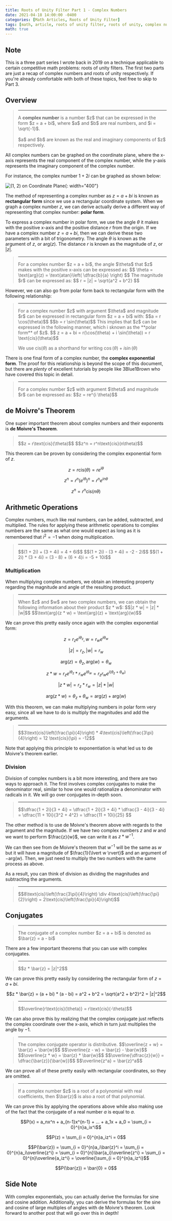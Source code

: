 ```yaml
---
title: Roots of Unity Filter Part 1 - Complex Numbers
date: 2021-04-18 14:00:00 -0400
categories: [Math Articles, Roots of Unity Filter]
tags: [math, article, roots of unity filter, roots of unity, complex numbers]
math: true
---
```


## Note

This is a three part series I wrote back in 2019 on a technique applicable to certain competitive math problems: roots of unity filters. The first two parts are just a recap of complex numbers and roots of unity respectively. If you're already comfortable with both of these topics, feel free to skip to Part 3.

## Overview

<blockquote class="blockquote-definition">
<hr>
A <b>complex number</b> is a number $z$ that can be expressed in the form $z = a + bi$, where $a$ and $b$ are real numbers, and $i = \sqrt{-1}$.
<br><br>
$a$ and $b$ are known as the real and imaginary components of $z$ respectively.
</blockquote>

All complex numbers can be graphed on the coordinate plane, where the x-axis represents the real component of the complex number, while the y-axis represents the imaginary component of the complex number.

For instance, the complex number $1 + 2i$ can be graphed as shown below:

![(1, 2) on Coordinate Plane](/assets/img/roots-of-unity/complex-number.png){: width="400"}

The method of representing a complex number as $z = a + bi$ is known as **rectangular form** since we use a rectangular coordinate system. When we graph a complex number $z$, we can derive actually derive a different way of representing that complex number: **polar form**.

To express a complex number in polar form, we use the angle $\theta$ it makes with the positive x-axis and the positive distance $r$ from the origin.
If we have a complex number $z = a + bi$, then we can derive these two parameters with a bit of trigonometry. The angle $\theta$ is known as the argument of $z$, or $\text{arg}(z)$. The distance $r$ is known as the magnitude of $z$, or $\lvert z \rvert$.

<blockquote class="blockquote-theorem">
<hr>
For a complex number $z = a + bi$, the angle $\theta$ that $z$ makes with the positive x-axis can be expressed as:
$$ \theta = \text{arg}(z) = \text{atan}\left( \dfrac{b}{a} \right) $$
The magnitude $r$ can be expressed as:
$$ r = |z| = \sqrt{a^2 + b^2} $$
</blockquote>

However, we can also go from polar form back to rectangular form with the following relationship:

<blockquote class="blockquote-theorem">
<hr>
For a complex number $z$ with argument $\theta$ and magnitude $r$ can be expressed in rectangular form $z = a + bi$ with:
$$a = r \cos(\theta)$$
$$b = r \sin(\theta)$$
This implies that $z$ can be expressed in the following manner, which i sknown as the **polar form** of $z$.
$$ z = a + bi = r(\cos(\theta) + i \sin(\theta)) = r \text{cis}(\theta)$$

We use $\text{cis}(\theta)$ as a shorthand for writing $\cos(\theta) + i \sin(\theta)$
</blockquote>

There is one final form of a complex number, the **complex exponential form**. The proof for this relationship is beyond the scope of this document, but there are *plenty* of excellent tutorials by people like 3Blue1Brown who have covered this topic in detail.

<blockquote class="blockquote-theorem">
<hr>
For a complex number $z$ with argument $\theta$ and magnitude $r$ can be expressed as:
$$z = re^{i \theta}$$
</blockquote>

## de Moivre's Theorem

One super important theorem about complex numbers and their exponents is **de Moivre's Theorem**.

<blockquote class="blockquote-theorem">
<hr>
$$z = r\text{cis}(\theta)$$
$$z^n = r^n\text{cis}(n\theta)$$
</blockquote>

This theorem can be proven by considering the complex exponential form of $z$.

$$z = r\text{cis}(\theta)=re^{i\theta}$$

$$z^n = r^n(e^{i\theta})^n = r^ne^{in\theta}$$

$$z^n = r^n\text{cis}(n\theta)$$

## Arithmetic Operations

Complex numbers, much like real numbers, can be added, subtracted, and multiplied. The rules for applying these arithmetic operations to complex numbers are the same as what one would expect as long as it is remembered that $i^2 = -1$ when doing multiplication.

<blockquote class="blockquote-example">
<hr>
$$(1 + 2i) + (3 + 4i) = 4 + 6i$$
$$(1 + 2i) - (3 + 4i) = -2 - 2i$$
$$(1 + 2i) * (3 + 4i) = (3 - 8) + (6 + 4)i = -5 + 10i$$
</blockquote>

### Multiplication

When multiplying complex numbers, we obtain an interesting property regarding the magnitude and angle of the resulting product.

<blockquote class="blockquote-theorem">
<hr>
When $z$ and $w$ are two complex numbers, we can obtain the following information about their product $z * w$:
$$|z * w| = |z| * |w|$$
$$\text{arg}(z * w) = \text{arg}(z) + \text{arg}(w)$$
</blockquote>

We can prove this pretty easily once again with the complex exponential form:

$$z = r_ze^{i\theta_z}, w = r_we^{i\theta_w}$$

$$|z| = r_z, |w| = r_w$$

$$\text{arg}(z) = \theta_z, \text{arg}(w) = \theta_w$$

$$z * w = r_ze^{i\theta_z} * r_we^{i\theta_w} = r_zr_we^{i(\theta_z+\theta_w)}$$

$$|z * w| = r_z * r_w = |z| * |w|$$

$$\text{arg}(z * w) = \theta_z + \theta_w = \text{arg}(z) + \text{arg}(w)$$


With this theorem, we can make multiplying numbers in polar form very easy, since all we have to do is multiply the magnitudes and add the arguments.

<blockquote class="blockquote-example">
<hr>
$$3\text{cis}\left(\frac{\pi}{4}\right) * 4\text{cis}\left(\frac{3\pi}{4}\right) = 12 \text{cis}(\pi) = -12$$
</blockquote>

Note that applying this principle to exponentiation is what led us to de Moivre's theorem earlier.

### Division

Division of complex numbers is a bit more interesting, and there are two ways to approach it. The first involves complex conjugates to make the denominator real, similar to how one would rationalize a denominator with radicals in it. We will go over conjugates in-depth soon.

<blockquote class="blockquote-example">
<hr>
$$\dfrac{1 + 2i}{3 + 4i} = \dfrac{1 + 2i}{3 + 4i} * \dfrac{3 - 4i}{3 - 4i} = \dfrac{11 + 10i}{3^2 + 4^2} = \dfrac{11 + 10i}{25} $$
</blockquote>

The other method is to use de Moivre's theorem above with regards to the argument and the magnitude. If we have two complex numbers $z$ and $w$ and we want to perform $\frac{z}{w}$, we can write it as $z * w^{-1}$.

We can then see from de Moivre's theorem that $w^{-1}$ will be the same as $w$ but it will have a magnitude of $\frac{1}{\lvert w \rvert}$ and an argument of $-\text{arg}(w)$. Then, we just need to multiply the two numbers with the same process as above.

As a result, you can think of division as dividing the magnitudes and subtracting the arguments.

<blockquote class="blockquote-example">
<hr>
$$8\text{cis}\left(\frac{3\pi}{4}\right) \div 4\text{cis}\left(\frac{\pi}{2}\right) = 2\text{cis}\left(\frac{\pi}{4}\right)$$
</blockquote>

## Conjugates

<blockquote class="blockquote-definition">
<hr>
The conjugate of a complex number $z = a + bi$ is denoted as $\bar{z} = a - bi$
</blockquote>

There are a few important theorems that you can use with complex conjugates.

<blockquote class="blockquote-theorem">
<hr>
$$z * \bar{z} = |z|^2$$
</blockquote>

We can prove this pretty easily by considering the rectangular form of $z = a + bi$.

$$z * \bar{z} = (a + bi) * (a - bi) = a^2 + b^2 = \sqrt{a^2 + b^2}^2 = |z|^2$$

<blockquote class="blockquote-theorem">
<hr>
$$\overline{r\text{cis}(\theta)} = r\text{cis}(-\theta)$$
</blockquote>

We can also prove this by realizing that the complex conjugate just reflects the complex coordinate over the x-axis, which in turn just multiplies the angle by $-1$.

<blockquote class="blockquote-theorem">
<hr>
The complex conjugate operator is distributive.
$$\overline{z + w} = \bar{z} + \bar{w}$$
$$\overline{z - w} = \bar{z} - \bar{w}$$
$$\overline{z * w} = \bar{z} * \bar{w}$$
$$\overline{\dfrac{z}{w}} = \dfrac{\bar{z}}{\bar{w}}$$
$$\overline{z^a} = \bar{z}^a$$
</blockquote>

We can prove all of these pretty easily with rectangular coordinates, so they are omitted.

<blockquote class="blockquote-theorem">
<hr>
If a complex number $z$ is a root of a polynomial with real coefficients, then $\bar{z}$ is also a root of that polynomial.
</blockquote>

We can prove this by applying the operations above while also making use of the fact that the conjugate of a real number $a$ is equal to $a$.

$$P(x) = a_nx^n + a_{n-1}x^{n-1} + ... + a_1x + a_0 = \sum_{i = 0}^{n}a_ix^i$$

$$P(z) = \sum_{i = 0}^{n}a_iz^i = 0$$

$$P(\bar{z}) = \sum_{i = 0}^{n}a_i\bar{z}^i = \sum_{i = 0}^{n}a_i\overline{z^i} = \sum_{i = 0}^{n}\bar{a_i}\overline{z^i} = \sum_{i = 0}^{n}\overline{a_iz^i} = \overline{\sum_{i = 0}^{n}a_iz^i}$$

$$P(\bar{z}) = \bar{0} = 0$$

## Side Note

With complex exponentials, you can actually derive the formulas for sine and cosine addition. Additionally, you can derive the formulas for the sine and cosine of large multiples of angles with de Moivre's theorem. Look forward to another post that will go over this in depth!
